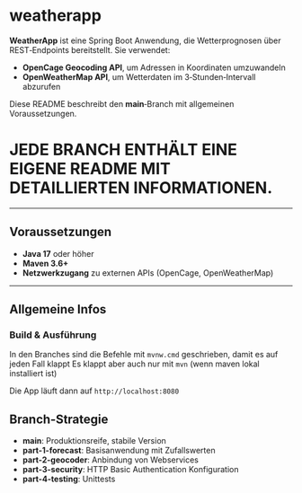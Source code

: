 # weatherapp

**WeatherApp** ist eine Spring Boot Anwendung, die Wetterprognosen über REST‑Endpoints bereitstellt. Sie verwendet:

- **OpenCage Geocoding API**, um Adressen in Koordinaten umzuwandeln
- **OpenWeatherMap API**, um Wetterdaten im 3‑Stunden‑Intervall abzurufen

Diese README beschreibt den **main**‑Branch mit allgemeinen Voraussetzungen.
# JEDE BRANCH ENTHÄLT EINE EIGENE README MIT DETAILLIERTEN INFORMATIONEN.

---

## Voraussetzungen

- **Java 17** oder höher
- **Maven 3.6+**
- **Netzwerkzugang** zu externen APIs (OpenCage, OpenWeatherMap)

---
## Allgemeine Infos
### Build & Ausführung

In den Branches sind die Befehle mit ```mvnw.cmd``` geschrieben, damit es auf jeden Fall klappt
Es klappt aber auch nur mit ```mvn``` (wenn maven lokal installiert ist)

Die App läuft dann auf `http://localhost:8080` 

## Branch‑Strategie

* **main**: Produktionsreife, stabile Version
* **part-1-forecast**: Basisanwendung mit Zufallswerten
* **part-2-geocoder**:  Anbindung von Webservices
* **part-3-security**: HTTP Basic Authentication Konfiguration
* **part-4-testing**: Unittests



